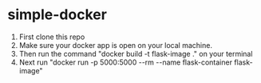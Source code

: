 # simple-docker
1. First clone this repo
2. Make sure your docker app is open on your local machine. 
3. Then run the command "docker build -t flask-image ." on your terminal 
4. Next run "docker run -p 5000:5000 --rm --name flask-container flask-image" 

